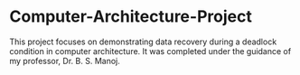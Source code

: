 # Computer-Architecture-Project

This project focuses on demonstrating data recovery during a deadlock condition in computer architecture. It was completed under the guidance of my professor, Dr. B. S. Manoj.
